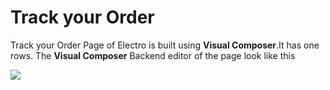 # Track your Order

Track your Order Page of Electro is built using **Visual Composer**.It has one rows. The **Visual Composer** Backend editor of the page look like this

![](http://transvelo.github.io/docs/electro/images/page-track-your-order.png)

